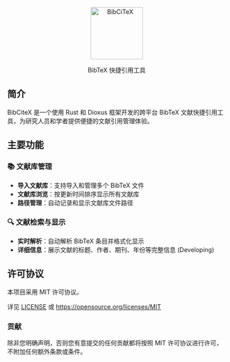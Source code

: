 <div align=center>
<img src="assets/transparent_logo.png" width="120" alt="BibCiTeX">
<p align="center">
BibTeX 快捷引用工具
</p>
</div>

## 简介

BibCiteX 是一个使用 Rust 和 Dioxus 框架开发的跨平台 BibTeX 文献快捷引用工具，为研究人员和学者提供便捷的文献引用管理体验。

## 主要功能

### 📚 文献库管理
- **导入文献库**：支持导入和管理多个 BibTeX 文件
- **文献库浏览**：按更新时间排序显示所有文献库
- **路径管理**：自动记录和显示文献库文件路径

### 🔍 文献检索与显示
- **实时解析**：自动解析 BibTeX 条目并格式化显示
- **详细信息**：展示文献的标题、作者、期刊、年份等完整信息 (Developing)

## 许可协议

本项目采用 MIT 许可协议。

详见 [LICENSE](LICENSE) 或 https://opensource.org/licenses/MIT

### 贡献

除非您明确声明，否则您有意提交的任何贡献都将按照 MIT 许可协议进行许可，不附加任何额外条款或条件。
